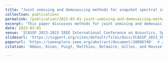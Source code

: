 ```yaml
---
title: "Joint unmixing and demosaicing methods for snapshot spectral images"
collection: publications
permalink: /publication/2023-03-01-joint-unmixing-and-demosaicing-methods-for-snapshot-spectral-images
excerpt: 'This paper discusses methods for joint unmixing and demosaicing of snapshot spectral images, addressing challenges and providing novel approaches to improve image quality and analysis.'
date: 2023-03-01
venue: 'ICASSP 2023-2023 IEEE International Conference on Acoustics, Speech and Signal Processing (ICASSP)'
slidesurl: 'https://sigport.org/sites/default/files/docs/ICASSP_2023_Short_Video_Kinan_Abbas.pdf'  # Add URL if slides are available
paperurl: 'https://ieeexplore.ieee.org/abstract/document/10096740'  # Add URL if paper is available online
citation: 'Abbas, Kinan, Puigt, Matthieu, Delmaire, Gilles, and Roussel, Gilles. (2023). &quot;Joint unmixing and demosaicing methods for snapshot spectral images.&quot; <i>ICASSP 2023-2023 IEEE International Conference on Acoustics, Speech and Signal Processing (ICASSP)</i>, pp. 1-5.'

---
```

